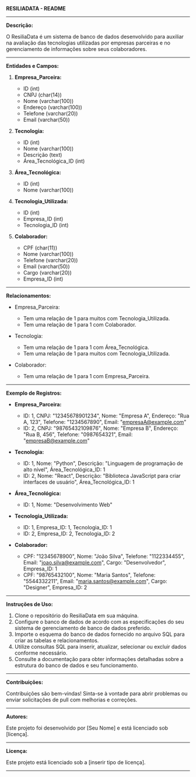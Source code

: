 **RESILIADATA - README**

---

**Descrição:**

O ResiliaData é um sistema de banco de dados desenvolvido para auxiliar na avaliação das tecnologias utilizadas por empresas parceiras e no gerenciamento de informações sobre seus colaboradores.

---

**Entidades e Campos:**

1. **Empresa_Parceira:**
   - ID (int)
   - CNPJ (char(14))
   - Nome (varchar(100))
   - Endereço (varchar(100))
   - Telefone (varchar(20))
   - Email (varchar(50))

2. **Tecnologia:**
   - ID (int)
   - Nome (varchar(100))
   - Descrição (text)
   - Área_Tecnológica_ID (int)

3. **Área_Tecnológica:**
   - ID (int)
   - Nome (varchar(100))

4. **Tecnologia_Utilizada:**
   - ID (int)
   - Empresa_ID (int)
   - Tecnologia_ID (int)

5. **Colaborador:**
   - CPF (char(11))
   - Nome (varchar(100))
   - Telefone (varchar(20))
   - Email (varchar(50))
   - Cargo (varchar(20))
   - Empresa_ID (int)

---

**Relacionamentos:**

- Empresa_Parceira:
  - Tem uma relação de 1 para muitos com Tecnologia_Utilizada.
  - Tem uma relação de 1 para 1 com Colaborador.

- Tecnologia:
  - Tem uma relação de 1 para 1 com Área_Tecnológica.
  - Tem uma relação de 1 para muitos com Tecnologia_Utilizada.

- Colaborador:
  - Tem uma relação de 1 para 1 com Empresa_Parceira.

---

**Exemplo de Registros:**

- **Empresa_Parceira:**
  - ID: 1, CNPJ: "12345678901234", Nome: "Empresa A", Endereço: "Rua A, 123", Telefone: "1234567890", Email: "empresaA@example.com"
  - ID: 2, CNPJ: "98765432109876", Nome: "Empresa B", Endereço: "Rua B, 456", Telefone: "0987654321", Email: "empresaB@example.com"

- **Tecnologia:**
  - ID: 1, Nome: "Python", Descrição: "Linguagem de programação de alto nível", Área_Tecnológica_ID: 1
  - ID: 2, Nome: "React", Descrição: "Biblioteca JavaScript para criar interfaces de usuário", Área_Tecnológica_ID: 1

- **Área_Tecnológica:**
  - ID: 1, Nome: "Desenvolvimento Web"

- **Tecnologia_Utilizada:**
  - ID: 1, Empresa_ID: 1, Tecnologia_ID: 1
  - ID: 2, Empresa_ID: 2, Tecnologia_ID: 2

- **Colaborador:**
  - CPF: "12345678900", Nome: "João Silva", Telefone: "1122334455", Email: "joao.silva@example.com", Cargo: "Desenvolvedor", Empresa_ID: 1
  - CPF: "98765432100", Nome: "Maria Santos", Telefone: "5544332211", Email: "maria.santos@example.com", Cargo: "Designer", Empresa_ID: 2

---

**Instruções de Uso:**

1. Clone o repositório do ResiliaData em sua máquina.
2. Configure o banco de dados de acordo com as especificações do seu sistema de gerenciamento de banco de dados preferido.
3. Importe o esquema do banco de dados fornecido no arquivo SQL para criar as tabelas e relacionamentos.
4. Utilize consultas SQL para inserir, atualizar, selecionar ou excluir dados conforme necessário.
5. Consulte a documentação para obter informações detalhadas sobre a estrutura do banco de dados e seu funcionamento.

---

**Contribuições:**

Contribuições são bem-vindas! Sinta-se à vontade para abrir problemas ou enviar solicitações de pull com melhorias e correções.

---

**Autores:**

Este projeto foi desenvolvido por [Seu Nome] e está licenciado sob [licença].

---

**Licença:**

Este projeto está licenciado sob a [inserir tipo de licença].

---
